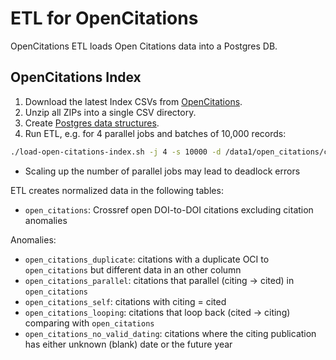 # ETL for OpenCitations #

OpenCitations ETL loads Open Citations data into a Postgres DB.

## OpenCitations Index ##

1. Download the latest Index CSVs from [OpenCitations](https://opencitations.net/download#index).
2. Unzip all ZIPs into a single CSV directory.
3. Create [Postgres data structures](OpenCitations/Postgres/DDL/open_citations_ddl.sql).
4. Run ETL, e.g. for 4 parallel jobs and batches of 10,000 records:
```Bash
./load-open-citations-index.sh -j 4 -s 10000 -d /data1/open_citations/csv -c
```
  * Scaling up the number of parallel jobs may lead to deadlock errors

ETL creates normalized data in the following tables:
* `open_citations`: Crossref open DOI-to-DOI citations excluding citation anomalies

Anomalies:
* `open_citations_duplicate`: citations with a duplicate OCI to `open_citations` but different data in an other column
* `open_citations_parallel`: citations that parallel (citing -> cited) in `open_citations`
* `open_citations_self`: citations with citing = cited
* `open_citations_looping`: citations that loop back (cited -> citing) comparing with `open_citations`
* `open_citations_no_valid_dating`: citations where the citing publication has either unknown (blank) date or the 
future year